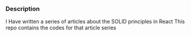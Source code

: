 ### Description

I Have written a series of articles about the SOLID principles in React
This repo contains the codes for that article series
